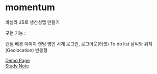 # momentum

바닐라 JS로 생산성앱 만들기

구현 기능 :
   
 랜덤 배경 이미지
 랜덤 명언
 시계
 로그인, 로그아웃(리셋)
 To do list
 날씨와 위치(Geolocation)
 반응형

[Demo Page](https://devjihyun.github.io/momentum "Go Demo Page")   
[Study Note](https://devjihyun.github.io/momentum/vanilla.html "Go Study Note")
